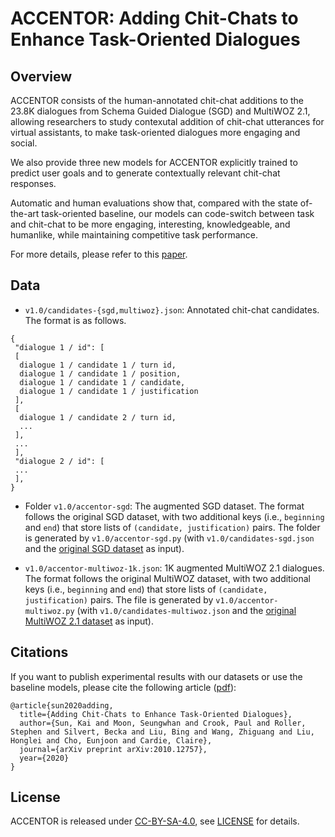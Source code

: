 # ACCENTOR: Adding Chit-Chats to Enhance Task-Oriented Dialogues

## Overview

ACCENTOR consists of the human-annotated chit-chat additions to the 23.8K dialogues from Schema Guided Dialogue (SGD) and MultiWOZ 2.1, allowing researchers to study contexutal addition of chit-chat utterances for virtual assistants, to make task-oriented dialogues more engaging and social. 

We also provide three new models for ACCENTOR explicitly trained to predict user goals and to generate contextually relevant chit-chat responses.

Automatic and human evaluations show that, compared with the state of-the-art task-oriented baseline, our models can code-switch between task and chit-chat to be more engaging, interesting, knowledgeable, and humanlike, while maintaining competitive task performance.

For more details, please refer to this [paper][accentor_arxiv].

## Data

* ```v1.0/candidates-{sgd,multiwoz}.json```: Annotated chit-chat candidates. The format is as follows.

```
{
 "dialogue 1 / id": [
 [
  dialogue 1 / candidate 1 / turn id,
  dialogue 1 / candidate 1 / position,
  dialogue 1 / candidate 1 / candidate,
  dialogue 1 / candidate 1 / justification
 ],
 [
  dialogue 1 / candidate 2 / turn id,
  ...
 ],
 ...
 ],
 "dialogue 2 / id": [
 ...
 ],
}
```

* Folder ```v1.0/accentor-sgd```: The augmented SGD dataset. The format follows the original SGD dataset, with two additional keys (i.e., ```beginning``` and ```end```) that store lists of ```(candidate, justification)``` pairs. The folder is generated by ```v1.0/accentor-sgd.py``` (with ```v1.0/candidates-sgd.json``` and the [original SGD dataset](https://github.com/google-research-datasets/dstc8-schema-guided-dialogue) as input). 

* ```v1.0/accentor-multiwoz-1k.json```: 1K augmented MultiWOZ 2.1 dialogues. The format follows the original MultiWOZ dataset, with two additional keys (i.e., ```beginning``` and ```end```) that store lists of ```(candidate, justification)``` pairs. The file is generated by ```v1.0/accentor-multiwoz.py``` (with ```v1.0/candidates-multiwoz.json``` and the [original MultiWOZ 2.1 dataset](https://github.com/budzianowski/multiwoz) as input).

## Citations

If you want to publish experimental results with our datasets or use the baseline models, please cite the following article ([pdf][accentor_arxiv]):
```
@article{sun2020adding,
  title={Adding Chit-Chats to Enhance Task-Oriented Dialogues},
  author={Sun, Kai and Moon, Seungwhan and Crook, Paul and Roller, Stephen and Silvert, Becka and Liu, Bing and Wang, Zhiguang and Liu, Honglei and Cho, Eunjoon and Cardie, Claire},
  journal={arXiv preprint arXiv:2010.12757},
  year={2020}
}
```

## License

ACCENTOR is released under [CC-BY-SA-4.0](https://creativecommons.org/licenses/by-sa/4.0/legalcode), see [LICENSE](LICENSE) for details.

[accentor_arxiv]:https://arxiv.org/abs/2010.12757


